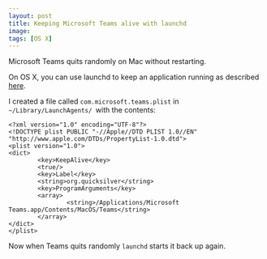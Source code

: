 ```yaml
---
layout: post
title: Keeping Microsoft Teams alive with launchd
image: 
tags: [OS X]
---
```


Microsoft Teams quits randomly on Mac without restarting.

On OS X, you can use launchd to keep an application running as described [here](https://superuser.com/questions/135344/how-to-use-launchd-to-ensure-an-application-is-running).

I created a file called `com.microsoft.teams.plist` in `~/Library/LaunchAgents/ `with the contents:

```
<?xml version="1.0" encoding="UTF-8"?>
<!DOCTYPE plist PUBLIC "-//Apple//DTD PLIST 1.0//EN" "http://www.apple.com/DTDs/PropertyList-1.0.dtd">
<plist version="1.0">
<dict>
        <key>KeepAlive</key>
        <true/>
        <key>Label</key>
        <string>org.quicksilver</string>
        <key>ProgramArguments</key>
        <array>
                <string>/Applications/Microsoft Teams.app/Contents/MacOS/Teams</string>
        </array>
</dict>
</plist>
```

Now when Teams quits randomly `launchd` starts it back up again.

